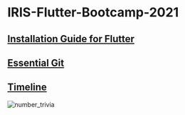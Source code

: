 # IRIS-Flutter-Bootcamp-2021

## [Installation Guide for Flutter](https://flutter.dev/docs/get-started/install)

## [Essential Git](https://github.com/IRIS-NITK/IRIS-RoR-Bootcamp-2020/blob/main/essential_git.md)

## [Timeline](/general/timeline.md)

![number_trivia](https://user-images.githubusercontent.com/93276896/150567994-ffd0e74d-d767-47ea-8cb8-55a6c68e6349.gif)
